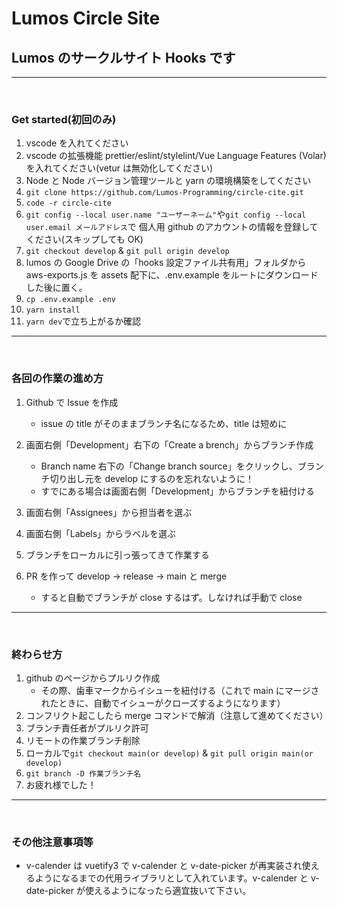 # Lumos Circle Site

## Lumos のサークルサイト Hooks です

---

<br>

### **Get started(初回のみ)**

1. vscode を入れてください
2. vscode の拡張機能 prettier/eslint/stylelint/Vue Language Features (Volar) を入れてください(vetur は無効化してください)
3. Node と Node バージョン管理ツールと yarn の環境構築をしてください
4. `git clone https://github.com/Lumos-Programming/circle-cite.git`
5. `code -r circle-cite`
6. `git config --local user.name "ユーザーネーム"`や`git config --local user.email メールアドレス`で 個人用 github のアカウントの情報を登録してください(スキップしても OK)
7. `git checkout develop` & `git pull origin develop`
8. lumos の Google Drive の「hooks 設定ファイル共有用」フォルダから aws-exports.js を assets 配下に、.env.example をルートにダウンロードした後に置く。
9. `cp .env.example .env`
10. `yarn install`
11. `yarn dev`で立ち上がるか確認

---

<br>

### **各回の作業の進め方**

1. Github で Issue を作成

   - issue の title がそのままブランチ名になるため、title は短めに

2. 画面右側「Development」右下の「Create a brench」からブランチ作成
   - Branch name 右下の「Change branch source」をクリックし、ブランチ切り出し元を develop にするのを忘れないように！
   - すでにある場合は画面右側「Development」からブランチを紐付ける
3. 画面右側「Assignees」から担当者を選ぶ
4. 画面右側「Labels」からラベルを選ぶ
5. ブランチをローカルに引っ張ってきて作業する
6. PR を作って develop → release → main と merge
   - すると自動でブランチが close するはず。しなければ手動で close

---

<br>

### **終わらせ方**

1. github のページからプルリク作成
   - その際、歯車マークからイシューを紐付ける（これで main にマージされたときに、自動でイシューがクローズするようになります）
2. コンフリクト起こしたら merge コマンドで解消（注意して進めてください）
3. ブランチ責任者がプルリク許可
4. リモートの作業ブランチ削除
5. ローカルで`git checkout main(or develop)` & `git pull origin main(or develop)`
6. `git branch -D 作業ブランチ名`
7. お疲れ様でした！

---

<br>

### **その他注意事項等**

- v-calender は vuetify3 で v-calender と v-date-picker が再実装され使えるようになるまでの代用ライブラリとして入れています。v-calender と v-date-picker が使えるようになったら適宜抜いて下さい。
